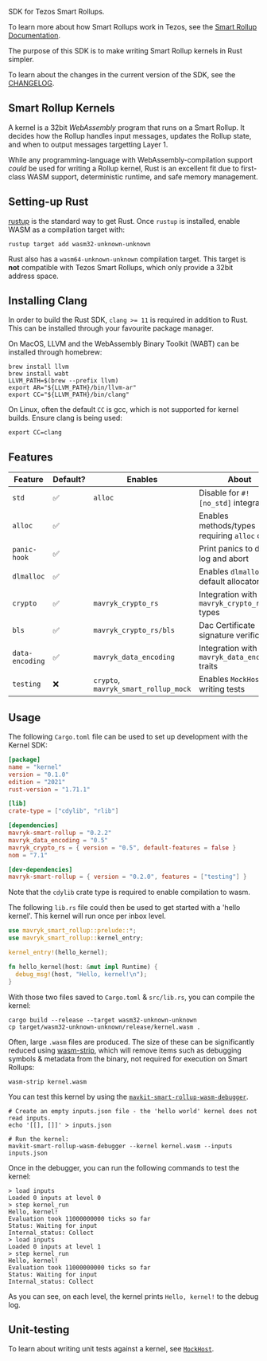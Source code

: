 SDK for Tezos Smart Rollups.

To learn more about how Smart Rollups work in Tezos, see the
[Smart Rollup Documentation](https://protocol.mavryk.org/alpha/smart_rollups.html).

The purpose of this SDK is to make writing Smart Rollup kernels in Rust simpler.

To learn about the changes in the current version of the SDK, see the
[CHANGELOG](https://gitlab.com/tezos/tezos/-/blob/master/src/kernel_sdk/CHANGES.md).

## Smart Rollup Kernels

A kernel is a 32bit *WebAssembly* program that runs on a Smart Rollup. It decides how the Rollup
handles input messages, updates the Rollup state, and when to output messages targetting Layer 1.

While any programming-language with WebAssembly-compilation support *could* be used for writing
a Rollup kernel, Rust is an excellent fit due to first-class WASM support, deterministic runtime,
and safe memory management.

## Setting-up Rust

[rustup](https://rustup.rs/) is the standard way to get Rust. Once `rustup` is installed, enable
WASM as a compilation target with:

```shell
rustup target add wasm32-unknown-unknown
```

Rust also has a `wasm64-unknown-unknown` compilation target. This target is **not** compatible
with Tezos Smart Rollups, which only provide a 32bit address space.

## Installing Clang

In order to build the Rust SDK, `clang >= 11` is required in addition to Rust. This can be installed
through your favourite package manager.

On MacOS, LLVM and the WebAssembly Binary Toolkit (WABT) can be installed
through homebrew:

```shell
brew install llvm
brew install wabt
LLVM_PATH=$(brew --prefix llvm)
export AR="${LLVM_PATH}/bin/llvm-ar"
export CC="${LLVM_PATH}/bin/clang"
```

On Linux, often the default `CC` is gcc, which is not supported for kernel builds. Ensure clang is being used:

```shell
export CC=clang
```

## Features

| Feature         | Default? | Enables                             | About                                         |
|-----------------|----------|-------------------------------------|-----------------------------------------------|
| `std`           | ✅       | `alloc`                             | Disable for `#![no_std]` integration          |
| `alloc`         | ✅       |                                     | Enables methods/types requiring `alloc` crate |
| `panic-hook`    | ✅       |                                     | Print panics to debug log and abort           |
| `dlmalloc`      | ✅       |                                     | Enables `dlmalloc` as default allocator       |
| `crypto`        | ✅       | `mavryk_crypto_rs`                   | Integration with `mavryk_crypto_rs` types      |
| `bls`           | ✅       | `mavryk_crypto_rs/bls`               | Dac Certificate signature verification        |
| `data-encoding` | ✅       | `mavryk_data_encoding`               | Integration with `mavryk_data_encoding` traits |
| `testing`       | ❌       | `crypto`, `mavryk_smart_rollup_mock` | Enables `MockHost` for writing tests          |

## Usage

The following `Cargo.toml` file can be used to set up development with the Kernel SDK:

```toml
[package]
name = "kernel"
version = "0.1.0"
edition = "2021"
rust-version = "1.71.1"

[lib]
crate-type = ["cdylib", "rlib"]

[dependencies]
mavryk-smart-rollup = "0.2.2"
mavryk_data_encoding = "0.5"
mavryk_crypto_rs = { version = "0.5", default-features = false }
nom = "7.1"

[dev-dependencies]
mavryk-smart-rollup = { version = "0.2.0", features = ["testing"] }
```

Note that the `cdylib` crate type is required to enable compilation to wasm.

The following `lib.rs` file could then be used to get started with a 'hello kernel'.
This kernel will run once per inbox level.

```rust
use mavryk_smart_rollup::prelude::*;
use mavryk_smart_rollup::kernel_entry;

kernel_entry!(hello_kernel);

fn hello_kernel(host: &mut impl Runtime) {
  debug_msg!(host, "Hello, kernel!\n");
}
```

With those two files saved to `Cargo.toml` & `src/lib.rs`, you can compile the kernel:

```shell
cargo build --release --target wasm32-unknown-unknown
cp target/wasm32-unknown-unknown/release/kernel.wasm .
```

Often, large `.wasm` files are produced. The size of these can be significantly reduced using [wasm-strip](https://github.com/WebAssembly/wabt), which will remove items such as debugging symbols & metadata from the binary, not required for execution on Smart Rollups:

```shell
wasm-strip kernel.wasm
```

You can test this kernel by using the [`mavkit-smart-rollup-wasm-debugger`](https://protocol.mavryk.org/alpha/smart_rollups.html#testing-your-kernel).

```shell
# Create an empty inputs.json file - the 'hello world' kernel does not read inputs.
echo '[[], []]' > inputs.json

# Run the kernel:
mavkit-smart-rollup-wasm-debugger --kernel kernel.wasm --inputs inputs.json
```

Once in the debugger, you can run the following commands to test the kernel:

```shell
> load inputs
Loaded 0 inputs at level 0
> step kernel_run
Hello, kernel!
Evaluation took 11000000000 ticks so far
Status: Waiting for input
Internal_status: Collect
> load inputs
Loaded 0 inputs at level 1
> step kernel_run
Hello, kernel!
Evaluation took 11000000000 ticks so far
Status: Waiting for input
Internal_status: Collect
```

As you can see, on each level, the kernel prints `Hello, kernel!` to the debug log.

## Unit-testing

To learn about writing unit tests against a kernel, see [`MockHost`].

[`MockHost`]: crate::testing::prelude
